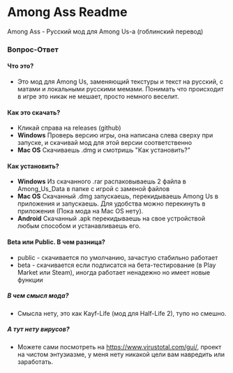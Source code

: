 # Among Ass Readme
Among Ass - Русский мод для Among Us-а (гоблинский перевод)

### Вопрос-Ответ

#### Что это?

- Это мод для Among Us, заменяющий текстуры и текст на русский, с матами и локальными русскими мемами. Понимать что происходит в игре это никак не мешает, просто немного веселит.

#### Как это скачать?

- Кликай справа на releases (github)
- **Windows** Проверь версию игры, она написана слева сверху при запуске, и скачивай мод для этой версии соответственно
- **Mac OS** Скачиваешь .dmg и смотришь "Как установить?"

#### Как установить?

- **Windows** Из скачанного .rar распаковываешь 2 файла в Among_Us_Data в папке с игрой с заменой файлов
- **Mac OS** Скачанный .dmg запускаешь, перекидываешь Among Us в приложения и запускаешь. Для удобства можно перекинуть в приложения (Пока мода на Mac OS нету).
- **Android** Скачанный .apk перекидываешь на свое устройствой любым способом и устанавливаешь его.

#### Beta или Public. В чем разница?

- public - скачивается по умолчанию, зачастую стабильно работает
- beta - скачивается если подписатся на бета-тестирование (в Play Market или  Steam), иногда работает ненадежно но имеет новые функции

##### В чем смысл мода?
- Смысла нету, это как Kayf-Life (мод для Half-Life 2), тупо но смешно.

##### А тут нету вирусов?
- Можете сами посмотреть на https://www.virustotal.com/gui/, проект на чистом энтузиазме, у меня нету никакой цели вам навредить или заработать.
